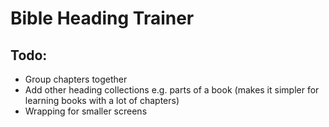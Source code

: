 # Bible Heading Trainer

## Todo:

- Group chapters together
- Add other heading collections e.g. parts of a book (makes it simpler for learning books with a lot of chapters)
- Wrapping for smaller screens
